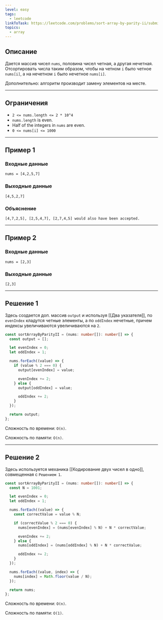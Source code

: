```yaml
---
level: easy
tags:
  - leetcode
linkToTask: https://leetcode.com/problems/sort-array-by-parity-ii/submissions/1254686125/
topics:
  - array
---
```

## Описание

Дается массив чисел `nums`, половина чисел четная, а другая нечетная. Отсортировать числа таким образом, чтобы на четном `i` было четное `nums[i]`, а на нечетном `i` было нечетное `nums[i]`. 

Дополнительно: алгоритм производит замену элементов на месте.

---
## Ограничения

- `2 <= nums.length <= 2 * 10^4`
- `nums.length` is even.
- Half of the integers in `nums` are even.
- `0 <= nums[i] <= 1000`

---
## Пример 1

### Входные данные

```
nums = [4,2,5,7]
```
### Выходные данные

```
[4,5,2,7]
```
### Объяснение

```
[4,7,2,5], [2,5,4,7], [2,7,4,5] would also have been accepted.
```

---
## Пример 2

### Входные данные

```
nums = [2,3]
```
### Выходные данные

```
[2,3]
```

---
## Решение 1

Здесь создается доп. массив `output` и используя [[Два указателя]], по `evenIndex` кладутся четные элементы, а по `oddIndex` нечетные, причем индексы увеличиваются увеличиваются на `2`.

```typescript
const sortArrayByParityII = (nums: number[]): number[] => {
  const output = [];

  let evenIndex = 0;
  let oddIndex = 1;

  nums.forEach((value) => {
    if (value % 2 === 0) {
      output[evenIndex] = value;

      evenIndex += 2;
    } else {
      output[oddIndex] = value;

      oddIndex += 2;
    }
  });

  return output;
};
```

Сложность по времени: `O(n)`.

Сложность по памяти: `O(n)`.

---
## Решение 2

Здесь используется механика [[Кодирование двух чисел в одно]], совмещенная с `Решением 1`.

```typescript
const sortArrayByParityII = (nums: number[]): number[] => {
  const N = 1001;

  let evenIndex = 0;
  let oddIndex = 1;

  nums.forEach((value) => {
    const correctValue = value % N;

    if (correctValue % 2 === 0) {
      nums[evenIndex] = (nums[evenIndex] % N) + N * correctValue;

      evenIndex += 2;
    } else {
      nums[oddIndex] = (nums[oddIndex] % N) + N * correctValue;

      oddIndex += 2;
    }
  });

  nums.forEach((value, index) => {
    nums[index] = Math.floor(value / N);
  });

  return nums;
};
```

Сложность по времени: `O(n)`.

Сложность по памяти: `O(1)`.
